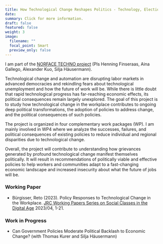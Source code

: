 ```yaml
---
title: How Technological Change Reshapes Politics - Technology, Elections, and Policies (TECHNO)
date: 
summary: Click for more information.
draft: false
featured: false
weight: 3
image:
  filename: ""
  focal_point: Smart
  preview_only: false
---
```


I am part of the [NORFACE TECHNO project](https://techno-norface.net/) (PIs Henning Finseraas, Aina Gallego, Alexander Kuo, Silja Häusermann). 

Technological change and automation are disrupting labor markets in advanced democracies and rekindling fears about technological unemployment and how the future of work will be. While there is little doubt that rapid technological progress has far-reaching economic effects, its political consequences remain largely unexplored. The goal of this project is to study how technological change in the workplace contributes to ongoing deep political transformations, the adoption of policies to address change, and the political consequences of such policies.

The project is organized in four complementary work packages (WP). I am mainly involved in WP4 where we analyze the successes, failures, and political consequences of existing policies to reduce individual and regional disparities due to technological change.

Overall, the project will contribute to understanding how grievances generated by profound technological change manifest themselves politically. It will result in recommendations of politically viable and effective policies to help workers and communities adapt to a fast-changing economic landscape and increased insecurity about what the future of jobs will be. 

### Working Paper

* Bürgisser, Reto (2023). Policy Responses to Technological Change in the Workplace. [JRC Working Papers Series on Social Classes in the Digital Age](https://retobuergisser.com/publication/ecjrc_policy/) 2023/04, 1-21.

### Work in Progress 

* Can Government Policies Moderate Political Backlash to Economic Change? (with Thomas Kurer and Silja Häusermann)
